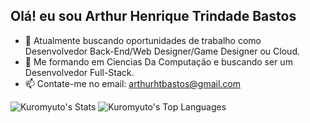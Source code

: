 ## Olá! eu sou Arthur Henrique Trindade Bastos

- 🔭 Atualmente buscando oportunidades de trabalho como Desenvolvedor Back-End/Web Designer/Game Designer ou Cloud.
- 🌱 Me formando em Ciencias Da Computação e buscando ser um Desenvolvedor Full-Stack.
- 📫 Contate-me no email: arthurhtbastos@gmail.com

![Kuromyuto's Stats](https://github-readme-stats.vercel.app/api?username=Kuromyuto&theme=vue-dark&show_icons=true&hide_border=true&count_private=true)
![Kuromyuto's Top Languages](https://github-readme-stats.vercel.app/api/top-langs/?username=Kuromyuto&theme=vue-dark&show_icons=true&hide_border=true&layout=compact)
